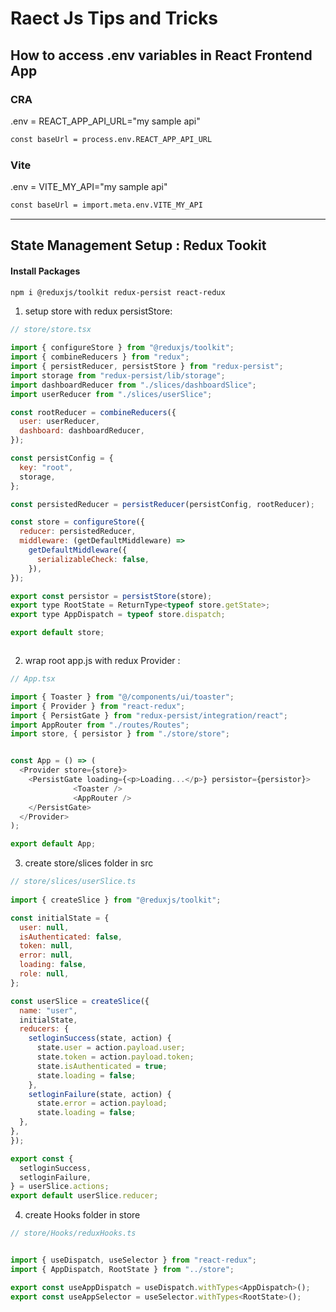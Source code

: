 # Raect Js Tips and Tricks 


## How to access .env variables in React Frontend App


### CRA

.env = REACT_APP_API_URL="my sample api"

```bash
const baseUrl = process.env.REACT_APP_API_URL
```


### Vite 
.env = VITE_MY_API="my sample api"

```bash
const baseUrl = import.meta.env.VITE_MY_API

```

--------------------------------------------------------------------------------------------------------------


## State Management Setup : Redux Tookit 


#### Install Packages 

```bash
npm i @reduxjs/toolkit redux-persist react-redux
```


1. setup store with redux persistStore: 


```js
// store/store.tsx

import { configureStore } from "@reduxjs/toolkit";
import { combineReducers } from "redux";
import { persistReducer, persistStore } from "redux-persist";
import storage from "redux-persist/lib/storage";
import dashboardReducer from "./slices/dashboardSlice";
import userReducer from "./slices/userSlice";

const rootReducer = combineReducers({
  user: userReducer,
  dashboard: dashboardReducer,
});

const persistConfig = {
  key: "root",
  storage,
};

const persistedReducer = persistReducer(persistConfig, rootReducer);

const store = configureStore({
  reducer: persistedReducer,
  middleware: (getDefaultMiddleware) =>
    getDefaultMiddleware({
      serializableCheck: false,
    }),
});

export const persistor = persistStore(store);
export type RootState = ReturnType<typeof store.getState>;
export type AppDispatch = typeof store.dispatch;

export default store;



```


2.  wrap root app.js with redux Provider :


```js
// App.tsx

import { Toaster } from "@/components/ui/toaster";
import { Provider } from "react-redux";
import { PersistGate } from "redux-persist/integration/react";
import AppRouter from "./routes/Routes";
import store, { persistor } from "./store/store";


const App = () => (
  <Provider store={store}>
    <PersistGate loading={<p>Loading...</p>} persistor={persistor}>
              <Toaster />
              <AppRouter />
    </PersistGate>
  </Provider>
);

export default App;

```


3. create store/slices folder in src

```js
// store/slices/userSlice.ts
   
import { createSlice } from "@reduxjs/toolkit";

const initialState = {
  user: null,
  isAuthenticated: false,
  token: null,
  error: null,
  loading: false,
  role: null,
};

const userSlice = createSlice({
  name: "user",
  initialState,
  reducers: {
    setloginSuccess(state, action) {
      state.user = action.payload.user;
      state.token = action.payload.token;
      state.isAuthenticated = true;
      state.loading = false;
    },
    setloginFailure(state, action) {
      state.error = action.payload;
      state.loading = false;
  },
},
});

export const {
  setloginSuccess,
  setloginFailure,
} = userSlice.actions;
export default userSlice.reducer;
 ```

4. create Hooks folder in store 



```js
// store/Hooks/reduxHooks.ts


import { useDispatch, useSelector } from "react-redux";
import { AppDispatch, RootState } from "../store";

export const useAppDispatch = useDispatch.withTypes<AppDispatch>();
export const useAppSelector = useSelector.withTypes<RootState>();


```
